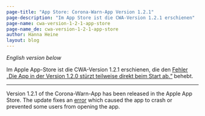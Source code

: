 ```yaml
---
page-title: "App Store: Corona-Warn-App Version 1.2.1"
page-description: "Im App Store ist die CWA-Version 1.2.1 erschienen"
page-name: cwa-version-1-2-1-app-store
page-name_de: cwa-version-1-2-1-app-store
author: Hanna Heine
layout: blog
---
```


*English version below*

Im Apple App-Store ist die CWA-Version 1.2.1 erschienen, die den [Fehler „Die App in der Version 1.2.0 stürzt teilweise direkt beim Start ab.“](https://www.coronawarn.app/de/faq/#app_does_not_open) behebt.
<!-- overview -->

*** 

Version 1.2.1 of the Corona-Warn-App has been released in the Apple App Store. The update fixes an [error](https://www.coronawarn.app/en/faq/#app_does_not_open) which caused the app to crash or prevented some users from opening the app.